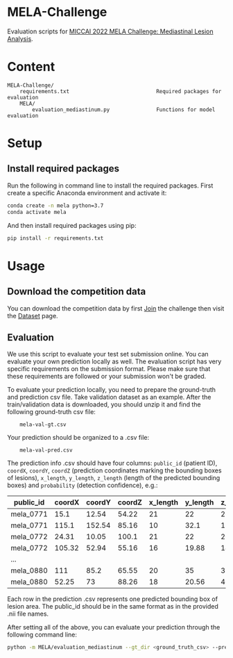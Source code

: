 # MELA-Challenge

Evaluation scripts for [MICCAI 2022 MELA Challenge: Mediastinal Lesion Analysis](https://mela.grand-challenge.org/).


# Content

```
MELA-Challenge/
    requirements.txt                            Required packages for evaluation
    MELA/
        evaluation_mediastinum.py               Functions for model evaluation
```

# Setup

## Install required packages

Run the following in command line to install the required packages. First create a specific Anaconda environment and activate it:
```bash
conda create -n mela python=3.7
conda activate mela
```
And then install required packages using pip:
```bash
pip install -r requirements.txt
```


# Usage

## Download the competition data

You can download the competition data by first [Join](https://mela.grand-challenge.org/participants/registration/create/) the challenge then visit the [Dataset](https://mela.grand-challenge.org/dataset/) page.

## Evaluation

We use this script to evaluate your test set submission online. You can evaluate your own prediction locally as well. The evaluation script has very specific requirements on the submission format. Please make sure that these requirements are followed or your submission won't be graded.

To evaluate your prediction locally, you need to prepare the ground-truth and prediction csv file. Take validation dataset as an example. After the train/validation data is downloaded, you should unzip it and find the following ground-truth csv file:
```
    mela-val-gt.csv
```

Your prediction should be organized to a .csv file:
```
    mela-val-pred.csv
```


The prediction info .csv should have four columns: ```public_id``` (patient ID), ```coordX```, ```coordY```, ```coordZ``` (prediction coordinates marking the bounding boxes of lesions), ```x_length```, ```y_length```, ```z_length``` (length of the predicted bounding boxes) and ```probability``` (detection confidence), e.g.:

|public_id|coordX|coordY|coordZ|x_length|y_length|z_length|probability|
|-|-|-|-|-|-|-|-|
|mela_0771|15.1|12.54|54.22|21|22|20.2|0.75|
|mela_0771|115.1|152.54|85.16|10|32.1|15.3|0.26|
|mela_0772|24.31|10.05|100.1|21|22|20.2|0.66|
|mela_0772|105.32|52.94|55.16|16|19.88|14|0.35|
|...||||||||
|mela_0880|111|85.2|65.55|20|35|37.25|0.55|
|mela_0880|52.25|73|88.26|18|20.56|40.25|0.27|

Each row in the prediction .csv represents one predicted bounding box of lesion area. The public_id should be in the same format as in the provided .nii file names.

After setting all of the above, you can evaluate your prediction through the following command line:
```bash
python -m MELA/evaluation_mediastinum --gt_dir <ground_truth_csv> --pred_dir <prediction_csv>
```
